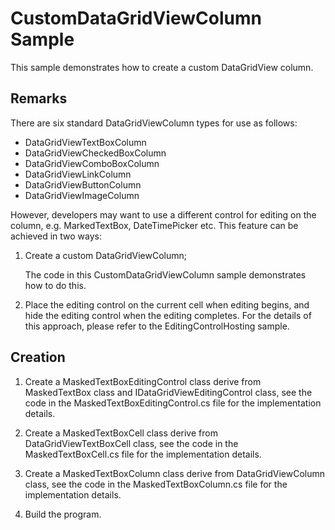 # CustomDataGridViewColumn Sample

This sample demonstrates how to create a custom DataGridView column.

## Remarks

There are six standard DataGridViewColumn types for use as follows:

- DataGridViewTextBoxColumn
- DataGridViewCheckedBoxColumn
- DataGridViewComboBoxColumn
- DataGridViewLinkColumn
- DataGridViewButtonColumn
- DataGridViewImageColumn

However, developers may want to use a different control for editing on the column,
e.g. MarkedTextBox, DateTimePicker etc. This feature can be achieved in two ways:

1. Create a custom DataGridViewColumn; 

   The code in this CustomDataGridViewColumn sample demonstrates how to do this.

2. Place the editing control on the current cell when editing begins, and hide
   the editing control when the editing completes. For the details of this
   approach, please refer to the EditingControlHosting sample.


## Creation

1. Create a MaskedTextBoxEditingControl class derive from MaskedTextBox class 
   and IDataGridViewEditingControl class, see the code in the 
   MaskedTextBoxEditingControl.cs file for the implementation details.

2. Create a MaskedTextBoxCell class derive from DataGridViewTextBoxCell class,
   see the code in the MaskedTextBoxCell.cs file for the implementation details.

3. Create a MaskedTextBoxColumn class derive from DataGridViewColumn class,
   see the code in the MaskedTextBoxColumn.cs file for the implementation details.

4. Build the program.
